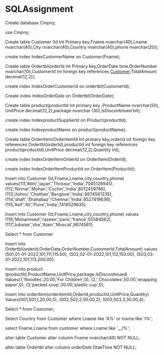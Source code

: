 # SQLAssignment

Create database Cmpny;

use Cmpny;

Create table Customer (Id Int Primary key,Fname nvarchar(40),Lname nvarchar(40),City nvarchar(40),Country nvarchar(40),phone nvarchar(20));

create index IndexCustomerName on Customer(Fname);

Create table Ordertbl(orderId int Primary key,OrderDate time,OrderNumber nvarchar(10),CustomerId int foreign key references [Customer](Id),TotalAmount decimal(12,2));

create index IndexOrderCustomerId on ordertbl(CustomerId);

Create index IndexOrderDate on Ordertbl(OrderDate);

Create table product(productId Int primary key ,ProductName nvarchar(50),
UnitPrice decimal(12,2),package nvarchar (30),IsDiscontinued bit);

create index IndexproductSupplierId on Product(productId);

create index IndexproductName on product(productName);

Create table OrderItem(OrderitemId Int primary key,orderId int foreign key references Ordertbl(orderId),productId int foreign key references product(productId),UnitPrice decimal(12,2),Quantity int);

create index IndexOrderItemOrderId on OrderItem(OrderId);

create index IndexOrderItemProductId on OrderItem(ProductId);

Insert into Customer (Id,Fname,Lname,city,country,phone) values(111,'Abhi','jayan','Thrissur','India',7045128945),
(112,'Nirmal','Mohan','Cochin','India',8012459786),
(113,'Jishnu','Chethan','Banglore','India',9874561235),
(114,'shafi','Shahabaz','Chennai','India',8527419636),
(115,'Asif','Ali','Pune','India',7418529635);

Insert into Customer (Id,Fname,Lname,city,country,phone) values (116,'Mohammed','razeen','paris','france',55584562),
(117,'Jubaise','sha','Alain','Muscat',9874561);

Select * from Customer

Insert into Ordertbl(orderId,OrderDate,OrderNumber,CustomerId,TotalAmount) values (501,01-01-2022,101,111,115.00),
(502,02-01-2022,101,112,150.00),
(503,03-01-2022,101,113,200.00);


Insert into product (productId,ProductName,UnitPrice,package,IsDiscontinued)
Values(1,'Noodles',20.00,'For Children',0),
(2,' Chocolates',50.00,'wrapping paper',0),
(3,'packed soup',30.00,'plastic cup',0);


Insert into orderitem(orderitemId,OrderId,productId,UnitPrice,Quantity)
Values(001,501,1,20.00,5),
(002,502,2,50.00,2),
(003,503,3,30.00,4);

Select * from Customer;

Select Country from Customer where Lname like 'A%' or lname like 'I%';


select Fname,Lname from customer where Lname like '__I%';


alter table Customer alter column Fname nvarchar(40) NOT NULL;

alter table Ordertbl alter column orderDate DtaeTime NOT NULL;
